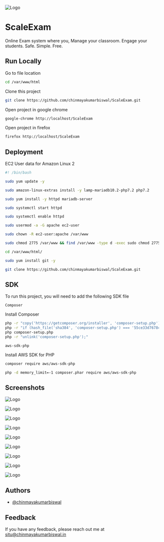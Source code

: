 
![Logo](https://raw.githubusercontent.com/chinmayakumarbiswal/ScaleExam/main/images/logo.png)


# ScaleExam

Online Exam system where you, Manage your classroom. Engage your students. Safe. Simple. Free.


## Run Locally

Go to file location

```bash
cd /var/www/html
```

Clone this project

```bash
git clone https://github.com/chinmayakumarbiswal/ScaleExam.git
```

Open project in google chrome

```bash
google-chrome http://localhost/ScaleExam
```

Open project in firefox

```bash
firefox http://localhost/ScaleExam
```


## Deployment

EC2 User data for Amazon Linux 2

```bash
#! /bin/bash

sudo yum update -y

sudo amazon-linux-extras install -y lamp-mariadb10.2-php7.2 php7.2

sudo yum install -y httpd mariadb-server

sudo systemctl start httpd

sudo systemctl enable httpd

sudo usermod -a -G apache ec2-user

sudo chown -R ec2-user:apache /var/www

sudo chmod 2775 /var/www && find /var/www -type d -exec sudo chmod 2775 {} \;

cd /var/www/html/

sudo yum install git -y 

git clone https://github.com/chinmayakumarbiswal/ScaleExam.git


```


## SDK

To run this project, you will need to add the following SDK file


`Composer `

Install Composer

```bash
php -r "copy('https://getcomposer.org/installer', 'composer-setup.php');"
php -r "if (hash_file('sha384', 'composer-setup.php') === '55ce33d7678c5a611085589f1f3ddf8b3c52d662cd01d4ba75c0ee0459970c2200a51f492d557530c71c15d8dba01eae') { echo 'Installer verified'; } else { echo 'Installer corrupt'; unlink('composer-setup.php'); } echo PHP_EOL;"
php composer-setup.php
php -r "unlink('composer-setup.php');"

```

`aws-sdk-php`

Install AWS SDK for  PHP

```bash
composer require aws/aws-sdk-php

php -d memory_limit=-1 composer.phar require aws/aws-sdk-php

```




## Screenshots


![Logo](https://raw.githubusercontent.com/chinmayakumarbiswal/ScaleExam/main/gitdata/Slide1.JPG)


![Logo](https://raw.githubusercontent.com/chinmayakumarbiswal/ScaleExam/main/gitdata/Slide2.JPG)


![Logo](https://raw.githubusercontent.com/chinmayakumarbiswal/ScaleExam/main/gitdata/Slide3.JPG)


![Logo](https://raw.githubusercontent.com/chinmayakumarbiswal/ScaleExam/main/gitdata/Slide4.JPG)


![Logo](https://raw.githubusercontent.com/chinmayakumarbiswal/ScaleExam/main/gitdata/Slide5.JPG)


![Logo](https://raw.githubusercontent.com/chinmayakumarbiswal/ScaleExam/main/gitdata/Slide6.JPG)


![Logo](https://raw.githubusercontent.com/chinmayakumarbiswal/ScaleExam/main/gitdata/Slide7.JPG)


![Logo](https://raw.githubusercontent.com/chinmayakumarbiswal/ScaleExam/main/gitdata/Slide8.JPG)


![Logo](https://raw.githubusercontent.com/chinmayakumarbiswal/ScaleExam/main/gitdata/Slide9.JPG)



## Authors

- [@chinmayakumarbiswal](https://www.github.com/chinmayakumarbiswal)


## Feedback

If you have any feedback, please reach out me at situ@chinmayakumarbiswal.in

